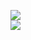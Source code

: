 [![](https://img.shields.io/badge/Made%20With-Github%20Spray-lightgrey.svg?style=for-the-badge&logo=github)](https://github.com/Annihil/github-spray#8879)  
[![](https://i.imgur.com/2DrTn0Z.gif)](https://github.com/Annihil/github-spray)